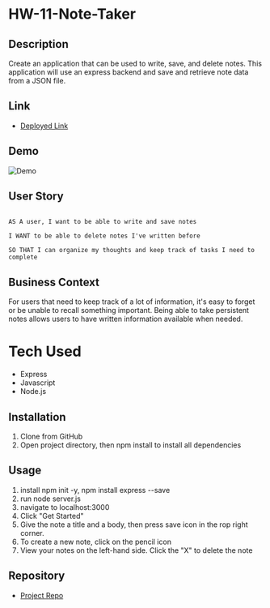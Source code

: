 # HW-11-Note-Taker

## Description

Create an application that can be used to write, save, and delete notes. This application will use an express backend and save and retrieve note data from a JSON file.

## Link

 - [Deployed Link](https://secret-depths-52244.herokuapp.com/)

## Demo 

![Demo](https://github.com/achaudhry93/HW-11-Note-Taker/blob/master/demo/notetaker.gif)

## User Story
```

AS A user, I want to be able to write and save notes

I WANT to be able to delete notes I've written before

SO THAT I can organize my thoughts and keep track of tasks I need to complete
```

## Business Context

For users that need to keep track of a lot of information, it's easy to forget or be unable to recall something important. Being able to take persistent notes allows users to have written information available when needed.

# Tech Used
- Express
- Javascript
- Node.js

## Installation
1. Clone from GitHub
2. Open project directory, then npm install to install all dependencies 

## Usage
1. install npm init -y, npm install express --save
2. run node server.js
3. navigate to localhost:3000
4. Click "Get Started"
5. Give the note a title and a body, then press save icon in the rop right corner. 
6. To create a new note, click on the pencil icon
7. View your notes on the left-hand side. Click the "X" to delete the note

## Repository

  - [Project Repo](https://github.com/achaudhry93/HW-11-Note-Taker)
